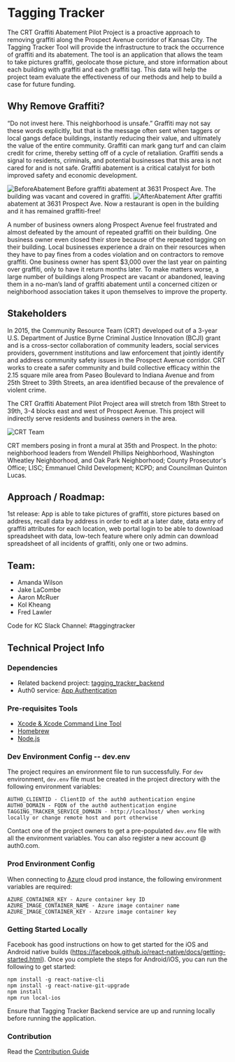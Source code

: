# Tagging Tracker
The CRT Graffiti Abatement Pilot Project is a proactive approach to removing graffiti along the Prospect Avenue corridor of Kansas City. The Tagging Tracker Tool will provide the infrastructure to track the occurrence of graffiti and its abatement. The tool is an application that allows the team to take pictures graffiti, geolocate those picture, and store information about each building with graffiti and each graffiti tag. This data will help the project team evaluate the effectiveness of our methods and help to build a case for future funding.

## Why Remove Graffiti?
“Do not invest here. This neighborhood is unsafe.” Graffiti may not say these words explicitly, but that is the message often sent when taggers or local gangs deface buildings, instantly reducing their value, and ultimately the value of the entire community. Graffiti can mark gang turf and can claim credit for crime, thereby setting off of a cycle of retaliation. Graffiti sends a signal to residents, criminals, and potential businesses that this area is not cared for and is not safe. Graffiti abatement is a critical catalyst for both improved safety and economic development.


![BeforeAbatement](https://user-images.githubusercontent.com/22461039/41262100-968156ea-6da4-11e8-9f9b-e6a5b3790137.jpeg)
Before graffiti abatement at 3631 Prospect Ave. The building was vacant and covered in graffiti.
![AfterAbatement](https://user-images.githubusercontent.com/22461039/41262101-968f2c16-6da4-11e8-8d5c-fe9b730a1e13.jpeg)
After graffiti abatement at 3631 Prospect Ave. Now a restaurant is open in the building and it has remained graffiti-free!

A number of business owners along Prospect Avenue feel frustrated and almost defeated by the amount of repeated graffiti on their building. One business owner even closed their store because of the repeated tagging on their building. Local businesses experience a drain on their resources when they have to pay fines from a codes violation and on contractors to remove graffiti. One business owner has spent $3,000 over the last year on painting over graffiti, only to have it return months later. To make matters worse, a large number of buildings along Prospect are vacant or abandoned, leaving them in a no-man’s land of graffiti abatement until a concerned citizen or neighborhood association takes it upon themselves to improve the property.

## Stakeholders
In 2015, the Community Resource Team (CRT) developed out of a 3-year U.S. Department of Justice Byrne Criminal Justice Innovation (BCJI) grant and is a cross-sector collaboration of community leaders, social services providers, government institutions and law enforcement that jointly identify and address community safety issues in the Prospect Avenue corridor. CRT works to create a safer community and build collective efficacy within the 2.15 square mile area from Paseo Boulevard to Indiana Avenue and from 25th Street to 39th Streets, an area identified because of the prevalence of violent crime.

The CRT Graffiti Abatement Pilot Project area will stretch from 18th Street to 39th, 3-4 blocks east and west of Prospect Avenue. This project will indirectly serve residents and business owners in the area.

![CRT Team](https://user-images.githubusercontent.com/22461039/41263286-86d6d916-6dab-11e8-9570-2617297ea2e0.jpg)

CRT members posing in front a mural at 35th and Prospect. In the photo: neighborhood leaders from Wendell Phillips Neighborhood, Washington Wheatley Neighborhood, and Oak Park Neighborhood; County Prosecutor's Office; LISC; Emmanuel Child Development; KCPD; and Councilman Quinton Lucas.

## Approach / Roadmap:
1st release: App is able to take pictures of graffiti, store pictures based on address, recall data by address in order to edit at a later date, data entry of graffiti attributes for each location, web portal login to be able to download spreadsheet with data, low-tech feature where only admin can download spreadsheet of all incidents of graffiti, only one or two admins. 


## Team:
* Amanda Wilson
* Jake LaCombe
* Aaron McRuer
* Kol Kheang
* Fred Lawler

Code for KC Slack Channel: #taggingtracker


## Technical Project Info

### Dependencies

- Related backend project: [tagging_tracker_backend](https://github.com/codeforkansascity/tagging_tracker_backend)
- Auth0 service: [App Authentication](https://auth0.com/)

### Pre-requisites Tools

- [Xcode & Xcode Command Line Tool](https://developer.apple.com/xcode/)
- [Homebrew](https://brew.sh/)
- [Node.js](https://nodejs.org/en/download/)

### Dev Environment Config -- dev.env

The project requires an environment file to run successfully.  For `dev` environment, `dev.env` file must be created in the project directory with the following environment variables:

```
AUTH0_CLIENTID - ClientID of the auth0 authentication engine
AUTH0_DOMAIN - FQDN of the auth0 authentication engine
TAGGING_TRACKER_SERVICE_DOMAIN - http://localhost/ when working locally or change remote host and port otherwise
```

Contact one of the project owners to get a pre-populated `dev.env` file with all the environment variables. You can also register a new account @ auth0.com.

### Prod Environment Config

When connecting to [Azure](https://portal.azure.com) cloud prod instance, the following environment variables are required:

```
AZURE_CONTAINER_KEY - Azure container key ID
AZURE_IMAGE_CONTAINER_NAME - Azure image container name
AZURE_IMAGE_CONTAINER_KEY - Azzure image container key
```

### Getting Started Locally

Facebook has good instructions on how to get started for the iOS and Android native builds (https://facebook.github.io/react-native/docs/getting-started.html). Once you complete the steps for Android/iOS, you can run the following to get started:

```
npm install -g react-native-cli
npm install -g react-native-git-upgrade
npm install
npm run local-ios
```

Ensure that Tagging Tracker Backend service are up and running locally before running the application.

### Contribution

Read the [Contribution Guide](documentation/contribution.md)
